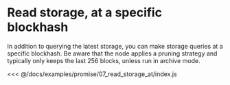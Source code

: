 # Read storage, at a specific blockhash

In addition to querying the latest storage, you can make storage queries at a specific blockhash. Be aware that the node applies a pruning strategy and typically only keeps the last 256 blocks, unless run in archive mode.

<<< @/docs/examples/promise/07_read_storage_at/index.js
